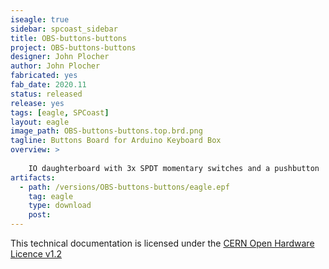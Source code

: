 ```yaml
---
iseagle: true
sidebar: spcoast_sidebar
title: OBS-buttons-buttons
project: OBS-buttons-buttons
designer: John Plocher
author: John Plocher
fabricated: yes
fab_date: 2020.11
status: released
release: yes
tags: [eagle, SPCoast]
layout: eagle
image_path: OBS-buttons-buttons.top.brd.png
tagline: Buttons Board for Arduino Keyboard Box
overview: >
    
    IO daughterboard with 3x SPDT momentary switches and a pushbutton
artifacts:
  - path: /versions/OBS-buttons-buttons/eagle.epf
    tag: eagle
    type: download
    post: 
---
```



This technical documentation is licensed under the [CERN Open Hardware Licence v1.2](http://www.ohwr.org/attachments/2388/cern_ohl_v_1_2.txt)
